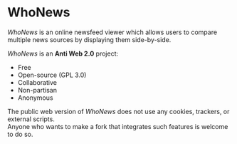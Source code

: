 # WhoNews

*WhoNews* is an online newsfeed viewer which allows users to compare multiple news sources by displaying them side-by-side.


*WhoNews* is an **Anti Web 2.0** project:

  - Free
  - Open-source (GPL 3.0)
  - Collaborative
  - Non-partisan
  - Anonymous

The public web version of *WhoNews* does not use any cookies, trackers, or external scripts. \
Anyone who wants to make a fork that integrates such features is welcome to do so.
